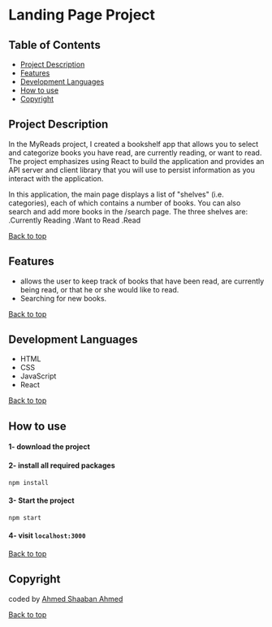 # Landing Page Project

## Table of Contents

* [Project Description](#project-description)
* [Features](#features)
* [Development Languages](#development-languages)
* [How to use](#how-to-use)
* [Copyright](#copyright)


## Project Description

In the MyReads project, I created a bookshelf app that allows you to select and categorize books you have read, are currently reading, or want to read. The project emphasizes using React to build the application and provides an API server and client library that you will use to persist information as you interact with the application.

In this application, the main page displays a list of "shelves" (i.e. categories), each of which contains a number of books. You can also search and add more books in the /search page. The three shelves are:
.Currently Reading
.Want to Read
.Read


[Back to top](#table-of-contents)

## Features

* allows the user to keep track of books that have been read, are currently being read, or that he or she would like to read.
* Searching for new books.

[Back to top](#table-of-contents)

## Development Languages

*  HTML
*  CSS
*  JavaScript
*  React

[Back to top](#table-of-contents)

## How to use

#### 1- download the project
#### 2- install all required packages
`npm install`
#### 3- Start the project
`npm start`
#### 4- visit `localhost:3000`

[Back to top](#table-of-contents)

## Copyright
coded by [Ahmed Shaaban Ahmed](https://www.linkedin.com/in/ahmed-shaaban2210/)

[Back to top](#table-of-contents)


